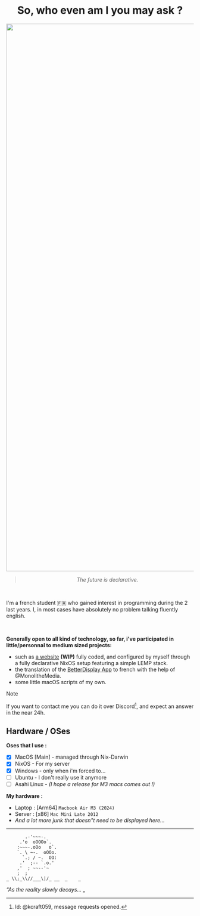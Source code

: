 <div align="center">	
	
# So, who even am I you may ask ?

<img width="1470" alt="Screenshot 2025-04-10 at 23 36 09" src="https://github.com/user-attachments/assets/d123cf4e-11ea-4d63-8583-5c7df0e9046c" />

> _The future *is* declarative._

</div>

<br>

I'm a french student 🇫🇷 who gained interest in programming during the 2 last years.
I, in most cases have absolutely no problem talking fluently english.

<br>

**Generally open to all kind of technology, so far, i've participated in little/personnal to medium sized projects:**
- such as [a website](https://ftnetwork.duckdns.org) **(WIP)** fully coded, and configured by myself through a fully declarative NixOS setup featuring a simple LEMP stack.
- the translation of the [BetterDisplay App](https://github.com/waydabber/BetterDisplay) to french with the help of @MonolitheMedia.
- some little macOS scripts of my own.

> [!NOTE]
> If you want to contact me you can do it over Discord[^1], and expect an answer in the near 24h.

## Hardware / OSes

**Oses that I use :**
- [x] MacOS [Main] - managed through Nix-Darwin
- [x] NixOS - For my server
- [x] Windows - only when i'm forced to…
- [ ] Ubuntu - I don't really use it anymore
- [ ] Asahi Linux - _(I hope a release for M3 macs comes out !)_

**My hardware :**
- Laptop : [Arm64] `Macbook Air M3 (2024)`
- Server : [x86] `Mac Mini Late 2012`
- _And a lot more junk that doesn"t need to be displayed here…_

---


```
	   .-'~~~-.
	 .'o  oOOOo`.
	:~~~-.oOo   o`.
	`. \ ~-.  oOOo.
	  `.; / ~.  OO:
	 .'  ;-- `.o.'
	,'  ; ~~--'~
	;  ;
_ \\;_\\//___\|/_ __  _    _
```
_“As the reality slowly decays… „_


[^1]: Id: @kcraft059, message requests opened.
